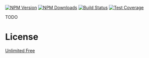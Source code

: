 [![NPM Version][npm-image]][npm-url]
[![NPM Downloads][downloads-image]][downloads-url]
[![Build Status][github-image]][github-url]
[![Test Coverage][coveralls-image]][coveralls-url]

TODO

# License

[Unlimited Free](LICENSE)

[npm-image]: https://img.shields.io/npm/v/@flemist/worker-server.svg
[npm-url]: https://npmjs.org/package/@flemist/worker-server
[downloads-image]: https://img.shields.io/npm/dm/@flemist/worker-server.svg
[downloads-url]: https://npmjs.org/package/@flemist/worker-server
[github-image]: https://github.com/NikolayMakhonin/worker-server/actions/workflows/test.yml/badge.svg
[github-url]: https://github.com/NikolayMakhonin/worker-server/actions
[coveralls-image]: https://coveralls.io/repos/github/NikolayMakhonin/worker-server/badge.svg
[coveralls-url]: https://coveralls.io/github/NikolayMakhonin/worker-server
